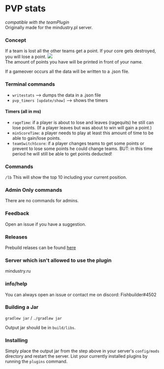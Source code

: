 # PVP stats
*compatible with the teamPlugin*
<br/> Originally made for the mindustry.pl server.

### Concept
If a team is lost all the other teams get a point. If your core gets destroyed, you will lose a point.
![](https://github.com/J-VdS/pvpStatsPlugin/blob/master/name.PNG)<br/>
The amount of points you have will be printed in front of your name.
 
If a gameover occurs all the data will be written to a .json file.

### Terminal commands
* `writestats` --> dumps the data in a .json file
* `pvp_timers [update/show]` --> shows the timers
#### Timers (all in ms)
* `rageTime`: if a player is about to lose and leaves (ragequits) he still can lose points. (If a player leaves but was about to win will gain a point.) 
* `minScoreTime`: a player needs to play at least this amount of time to be able to gain/lose points.
* `teamSwitchScore`: if a player changes teams to get some points or prevent to lose some points he could change teams. BUT: in this time period he will still be able to get points deducted!

### Commands
`/lb` This will show the top 10 including your current position.

### Admin Only commands
There are no commands for admins.

### Feedback
Open an issue if you have a suggestion.

### Releases
Prebuild relases can be found [here](https://github.com/J-VdS/pvpStatsPlugin/releases)

### Server which isn't allowed to use the plugin
mindustry.ru

### info/help
You can always open an issue or contact me on discord: Fishbuilder#4502

### Building a Jar 

`gradlew jar` / `./gradlew jar`

Output jar should be in `build/libs`.


### Installing

Simply place the output jar from the step above in your server's `config/mods` directory and restart the server.
List your currently installed plugins by running the `plugins` command.

